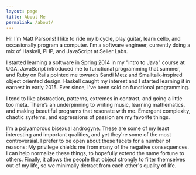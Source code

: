 ```yaml
---
layout: page
title: About Me
permalink: /about/
---
```


Hi! I’m Matt Parsons!
I like to ride my bicycle, play guitar, learn cello, and occasionally program a computer.
I'm a software engineer, currently doing a mix of Haskell, PHP, and JavaScript at Seller Labs.

I started learning a software in Spring 2014 in my "intro to Java" course at UGA.
JavaScript introduced me to functional programming that summer, and Ruby on Rails pointed me towards Sandi Metz and Smalltalk-inspired object oriented design.
Haskell caught my interest and I started learning it in earnest in early 2015.
Ever since, I've been sold on functional programming.

I tend to like abstraction, patterns, extremes in contrast, and going a little too meta.
There’s an underpinning to writing music, learning mathematics, and making beautiful programs that resonate with me.
Emergent complexity, chaotic systems, and expressions of passion are my favorite things.

I’m a polyamorous bisexual androgyne.
These are some of my least interesting and important qualities, and yet they're some of the most controversial.
I prefer to be open about these facets for a number of reasons:
My privilege shields me from many of the negative consequences.
I can help normalize these things, to hopefully extend the same fortune to others.
Finally, it allows the people that object strongly to filter themselves out of my life, so we minimally detract from each other's quality of life.
